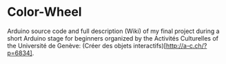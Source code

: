 # Color-Wheel

Arduino source code and full description (Wiki) of my final project during a short Arduino stage for beginners organized by the Activités Culturelles of the Université de Genève: (Créer des objets interactifs)[http://a-c.ch/?p=6834].
